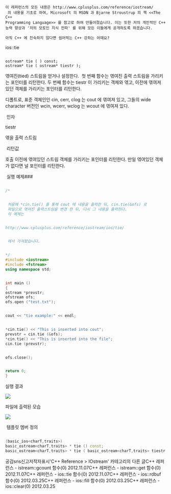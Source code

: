 





```warning
이 레퍼런스의 모든 내용은 http://www.cplusplus.com/reference/iostream/
 의 내용을 기초로 하여, Microsoft 의 MSDN 과 Bjarne Stroustrup 의 책 <<The C++ 
Programming Language>> 를 참고로 하여 만들어졌습니다. 이는 또한 저의 개인적인 C++ 능력 향상과 '저의 모토인 지식 전파' 를 위해 모든 이들에게 공개하도록 하겠습니다.
```

```info
아직 C++ 에 친숙하지 않다면 씹어먹는 C++ 강좌는 어때요?
```




ios::tie


```info

ostream* tie ( ) const;
ostream* tie ( ostream* tiestr );
```



엮여진(tied) 스트림을 얻거나 설정한다. 
첫 번째 함수는 엮여진 출력 스트림을 가리키는 포인터를 리턴한다.
두 번째 함수는 tiestr 이 가리키는 객체와 엮고, 이전에 엮여져 있던 객체를 가리키는 포인터를 리턴한다.

디폴트로, 표준 객체인인 cin, cerr, clog 는 cout 에 엮여져 있고, 그들의 wide character 버전인 wcin, wcerr, wclog 는 wcout 에 엮여져 있다. 




 인자



tiestr


엮을 출력 스트림




 리턴값



호출 이전에 엮여있던 스트림 객체를 가리키는 포인터를 리턴한다. 만일 엮여있던 객체가 없다면 널 포인터를 리턴한다.




 실행 예제### 



```cpp

/* 


 처음에 *cin.tie() 를 통해 cout 에 내용을 출력한 뒤, cin.tie(&ofs) 로 
 파일으로 엮여진 출력스트림을 변경 한 뒤, 다시 그 내용을 출력한다. 
 이 예제는


http://www.cplusplus.com/reference/iostream/ios/tie/


 에서 가져왔습니다.


*/
#include <iostream>
#include <fstream>
using namespace std;


int main () 
{
ostream *prevstr;
ofstream ofs;
ofs.open ("test.txt");


cout << "tie example:" << endl;


*cin.tie() << "This is inserted into cout";
prevstr = cin.tie (&ofs);
*cin.tie() << "This is inserted into the file";
cin.tie (prevstr);


ofs.close();


return 0;
}
```

실행 결과

![](http://img1.daumcdn.net/thumb/R1920x0/?fname=http%3A%2F%2Fcfile6.uf.tistory.com%2Fimage%2F155C9141509A42E43CB76F)



파일에 출력된 모습


![](http://img1.daumcdn.net/thumb/R1920x0/?fname=http%3A%2F%2Fcfile5.uf.tistory.com%2Fimage%2F0160DD43509A432F0179D7)


 템플릿 멤버 정의




```cpp

(basic_ios<charT,traits>)
basic_ostream<charT,traits> * tie () const;
basic_ostream<charT,traits> * tie ( basic_ostream<charT,traits> tiestr );
```



공감sns신고저작자표시'C++ Reference > IOstream' 카테고리의 다른 글C++ 레퍼런스 - istream::gcount 함수(0)
2012.11.07C++ 레퍼런스 - istream::get 함수(0)
2012.11.07C++ 레퍼런스 - ios::tie 함수(0)
2012.11.07C++ 레퍼런스 - ios::rdbuf 함수(0)
2012.03.25C++ 레퍼런스 - ios::fill 함수(0)
2012.03.25C++ 레퍼런스 - ios::clear(0)
2012.03.25


